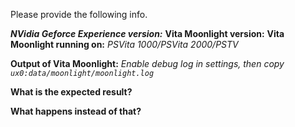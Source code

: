 Please provide the following info.

**_NVidia Geforce Experience version:_**
**Vita Moonlight version:**
**Vita Moonlight running on:** _PSVita 1000/PSVita 2000/PSTV_

**Output of Vita Moonlight:** _Enable debug log in settings, then copy `ux0:data/moonlight/moonlight.log`_

**What is the expected result?**

**What happens instead of that?**
